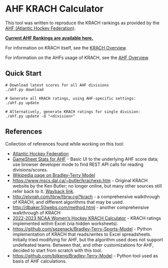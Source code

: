 # AHF KRACH Calculator

This tool was written to reproduce the KRACH rankings as provided by the [AHF (Atlantic Hockey Federation)](https://atlantichockeyfederation.com/).

**[Current AHF Rankings are available here.](results/readme.md)**

For information on KRACH itself, see the [KRACH Overview](docs/krach.md).

For information on the AHFs usage of KRACH, see the [AHF Overview](docs/ahf.md).

## Quick Start

```
# Download latest scores for all AHF divisions
./ahf.py download

# Generate all KRACH ratings, using AHF-specific settings:
./ahf.py update

# Alternatively, generate KRACH ratings for single division:
./ahf.py update -d "<division>"
```

## References

Collection of references found while working on this tool:
* [Atlantic Hockey Federation](https://atlantichockeyfederation.com/)
* [GameSheet Stats for AHF](https://gamesheetstats.com/seasons/1654/scores) - Basic UI to the underlying AHF score data; use browser developer mode to find REST API calls for reading divisions/scores.
* [Wikipedia page on Bradley-Terry Model](https://en.wikipedia.org/wiki/Bradley%E2%80%93Terry_model)
* https://www.mscs.dal.ca/~butler/krachexp.htm - Original KRACH website by the Ken Butler; no longer online, but many other sources still refer back to it. [Wayback link](https://web.archive.org/web/20100217160456/http://www.mscs.dal.ca/~butler/krachexp.htm).
* http://elynah.com/tbrw/tbrw.cgi?krach - a comprehensive walkthrough of KRACH, and different algorithms that may be used.
* http://dbaker.50webs.com/method.html - another comprehensive walkthrough of KRACH
* [2022-2023 NCAA Women’s Hockey KRACH Calculator](https://www.bcinterruption.com/boston-college-bc-eagles-mens-womens-hockey-ranking-calculators/23433182/2022-2023-ncaa-womens-hockey-krach-calculator) - KRACH ratings implemented within Excel (via hidden worksheets).
* https://github.com/sezenack/Bradley-Terry-Sports-Model - Python implementation of KRACH that reads/writes to Excel spreadsheets. Initially tried modifying for AHF, but the algorithm used does not support undefeated teams. Between that, and other customizations for AHF, decided to start from scratch with this tool.
* https://github.com/bjlkeng/Bradley-Terry-Model - Python tool used as basis of AHF calculations.

